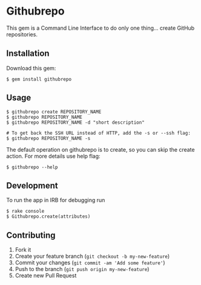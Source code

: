 # Githubrepo
This gem is a Command Line Interface to do only one thing... create GitHub repositories.

## Installation

Download this gem:

    $ gem install githubrepo


## Usage

    $ githubrepo create REPOSITORY_NAME
    $ githubrepo REPOSITORY_NAME
    $ githubrepo REPOSITORY_NAME -d "short description"

    # To get back the SSH URL instead of HTTP, add the -s or --ssh flag:
    $ githubrepo REPOSITORY_NAME -s



The default operation on githubrepo is to create, so you can skip the create action.
For more details use help flag:

    $ githubrepo --help


## Development
To run the app in IRB for debugging run

    $ rake console
    $ Githubrepo.create(attributes)


## Contributing

1. Fork it
2. Create your feature branch (`git checkout -b my-new-feature`)
3. Commit your changes (`git commit -am 'Add some feature'`)
4. Push to the branch (`git push origin my-new-feature`)
5. Create new Pull Request
